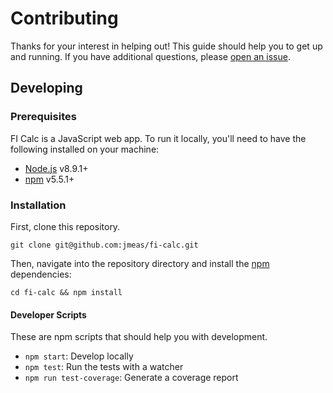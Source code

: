# Contributing

Thanks for your interest in helping out! This guide should help you to get up and running. If you have
additional questions, please [open an issue](https://github.com/jamesplease/fi-calc/issues/new).

## Developing

### Prerequisites

FI Calc is a JavaScript web app. To run it locally, you'll need to have the following
installed on your machine:

- [Node.js](https://nodejs.org/en/) v8.9.1+
- [npm](https://www.npmjs.com) v5.5.1+

### Installation

First, clone this repository.

```
git clone git@github.com:jmeas/fi-calc.git
```

Then, navigate into the repository directory and install the [npm](https://www.npmjs.com/) dependencies:

```
cd fi-calc && npm install
```

#### Developer Scripts

These are npm scripts that should help you with development.

- `npm start`: Develop locally
- `npm test`: Run the tests with a watcher
- `npm run test-coverage`: Generate a coverage report
